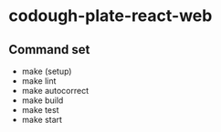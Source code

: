 # codough-plate-react-web

## Command set

- make (setup)
- make lint
- make autocorrect
- make build
- make test
- make start
